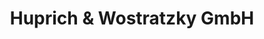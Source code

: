 ---
title: "Huprich & Wostratzky GmbH"
url: /scheinfeld/huprich-und-wostratzky-gmbh/
shop: Friseur
---